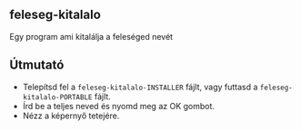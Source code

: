 ## feleseg-kitalalo
 Egy program ami kitalálja a feleséged nevét
## Útmutató
 * Telepítsd fel a `feleseg-kitalalo-INSTALLER` fájlt, vagy futtasd a `feleseg-kitalalo-PORTABLE` fájlt.
 * Írd be a teljes neved és nyomd meg az OK gombot.
 * Nézz a képernyő tetejére.
 
